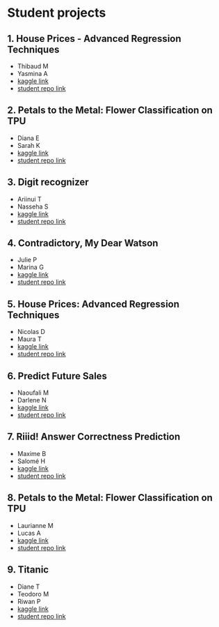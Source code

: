 # Student projects

## 1.  House Prices - Advanced Regression Techniques

* Thibaud M
* Yasmina A
* [kaggle link](https://www.kaggle.com/c/nlp-getting-started)
* [student repo link](https://github.com/Thibaud-Meynier/M2-EKAP)

## 2.  Petals to the Metal: Flower Classification on TPU

* Diana E
* Sarah K
* [kaggle link](https://www.kaggle.com/c/tpu-getting-started/rules)
* [student repo link](https://github.com/sarahkervran/Petals_to_Metal-Flower_Classification)

## 3.  Digit recognizer

* Ariinui T
* Nasseha S
* [kaggle link](https://www.kaggle.com/c/digit-recognizer)
* [student repo link](https://github.com/Nasseha/ML)

## 4.  Contradictory, My Dear Watson

* Julie P
* Marina G
* [kaggle link](https://www.kaggle.com/c/contradictory-my-dear-watson)
* [student repo link](https://github.com/Julie-Perron/Projet-ANN-SVN-MarinaGourin-JuliePerron)

## 5.  House Prices: Advanced Regression Techniques

* Nicolas D
* Maura T
* [kaggle link](https://www.kaggle.com/c/house-prices-advanced-regression-techniques)
* [student repo link](https://github.com/nicolbl95/Repo-Python)

## 6.  Predict Future Sales

* Naoufali M
* Darlene N
* [kaggle link](https://www.kaggle.com/c/competitive-data-science-predict-future-sales)
* [student repo link](https://github.com/Naoufali976/Big_data_python_svm)

## 7.  Riiid! Answer Correctness Prediction

* Maxime B
* Salomé H
* [kaggle link](https://www.kaggle.com/c/riiid-test-answer-prediction)
* [student repo link](https://github.com/salome-hennebois/Big-Data-sous-Python)

## 8.  Petals to the Metal: Flower Classification on TPU

* Laurianne M
* Lucas A
* [kaggle link](https://www.kaggle.com/c/tpu-getting-started)
* [student repo link](https://github.com/Delta9-bit/ML-Class-)

## 9.  Titanic

* Diane T
* Teodoro M
* Riwan P
* [kaggle link](https://github.com/JeffAbrahamson/IAE-ann-svm/issues/url)
* [student repo link](https://github.com/teodoromouniertebas/KaggleDianeTeodoroRiwan)
